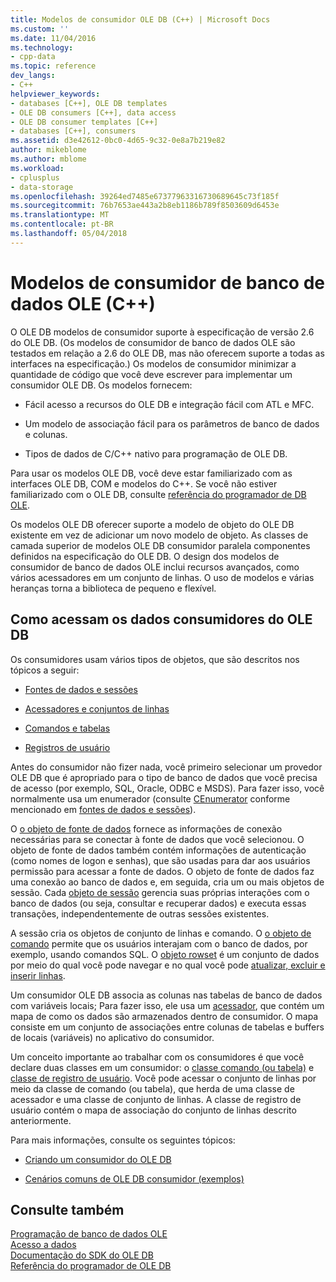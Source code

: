 ```yaml
---
title: Modelos de consumidor OLE DB (C++) | Microsoft Docs
ms.custom: ''
ms.date: 11/04/2016
ms.technology:
- cpp-data
ms.topic: reference
dev_langs:
- C++
helpviewer_keywords:
- databases [C++], OLE DB templates
- OLE DB consumers [C++], data access
- OLE DB consumer templates [C++]
- databases [C++], consumers
ms.assetid: d3e42612-0bc0-4d65-9c32-0e8a7b219e82
author: mikeblome
ms.author: mblome
ms.workload:
- cplusplus
- data-storage
ms.openlocfilehash: 39264ed7485e67377963316730689645c73f185f
ms.sourcegitcommit: 76b7653ae443a2b8eb1186b789f8503609d6453e
ms.translationtype: MT
ms.contentlocale: pt-BR
ms.lasthandoff: 05/04/2018
---
```

# <a name="ole-db-consumer-templates-c"></a>Modelos de consumidor de banco de dados OLE (C++)
O OLE DB modelos de consumidor suporte à especificação de versão 2.6 do OLE DB. (Os modelos de consumidor de banco de dados OLE são testados em relação a 2.6 do OLE DB, mas não oferecem suporte a todas as interfaces na especificação.) Os modelos de consumidor minimizar a quantidade de código que você deve escrever para implementar um consumidor OLE DB. Os modelos fornecem:  
  
-   Fácil acesso a recursos do OLE DB e integração fácil com ATL e MFC.  
  
-   Um modelo de associação fácil para os parâmetros de banco de dados e colunas.  
  
-   Tipos de dados de C/C++ nativo para programação de OLE DB.  
  
 Para usar os modelos OLE DB, você deve estar familiarizado com as interfaces OLE DB, COM e modelos do C++. Se você não estiver familiarizado com o OLE DB, consulte [referência do programador de DB OLE](https://msdn.microsoft.com/en-us/library/ms718124.aspx).  
  
 Os modelos OLE DB oferecer suporte a modelo de objeto do OLE DB existente em vez de adicionar um novo modelo de objeto. As classes de camada superior de modelos OLE DB consumidor paralela componentes definidos na especificação do OLE DB. O design dos modelos de consumidor de banco de dados OLE inclui recursos avançados, como vários acessadores em um conjunto de linhas. O uso de modelos e várias heranças torna a biblioteca de pequeno e flexível.  
  
## <a name="how-ole-db-consumers-access-data"></a>Como acessam os dados consumidores do OLE DB  
 Os consumidores usam vários tipos de objetos, que são descritos nos tópicos a seguir:  
  
-   [Fontes de dados e sessões](../../data/oledb/data-sources-and-sessions.md)  
  
-   [Acessadores e conjuntos de linhas](../../data/oledb/accessors-and-rowsets.md)  
  
-   [Comandos e tabelas](../../data/oledb/commands-and-tables.md)  
  
-   [Registros de usuário](../../data/oledb/user-records.md)  
  
 Antes do consumidor não fizer nada, você primeiro selecionar um provedor OLE DB que é apropriado para o tipo de banco de dados que você precisa de acesso (por exemplo, SQL, Oracle, ODBC e MSDS). Para fazer isso, você normalmente usa um enumerador (consulte [CEnumerator](../../data/oledb/cenumerator-class.md) conforme mencionado em [fontes de dados e sessões](../../data/oledb/data-sources-and-sessions.md)).  
  
 O [o objeto de fonte de dados](../../data/oledb/data-sources-and-sessions.md) fornece as informações de conexão necessárias para se conectar à fonte de dados que você selecionou. O objeto de fonte de dados também contém informações de autenticação (como nomes de logon e senhas), que são usadas para dar aos usuários permissão para acessar a fonte de dados. O objeto de fonte de dados faz uma conexão ao banco de dados e, em seguida, cria um ou mais objetos de sessão. Cada [objeto de sessão](../../data/oledb/data-sources-and-sessions.md) gerencia suas próprias interações com o banco de dados (ou seja, consultar e recuperar dados) e executa essas transações, independentemente de outras sessões existentes.  
  
 A sessão cria os objetos de conjunto de linhas e comando. O [o objeto de comando](../../data/oledb/commands-and-tables.md) permite que os usuários interajam com o banco de dados, por exemplo, usando comandos SQL. O [objeto rowset](../../data/oledb/accessors-and-rowsets.md) é um conjunto de dados por meio do qual você pode navegar e no qual você pode [atualizar, excluir e inserir linhas](../../data/oledb/updating-rowsets.md).  
  
 Um consumidor OLE DB associa as colunas nas tabelas de banco de dados com variáveis locais; Para fazer isso, ele usa um [acessador](../../data/oledb/accessors-and-rowsets.md), que contém um mapa de como os dados são armazenados dentro de consumidor. O mapa consiste em um conjunto de associações entre colunas de tabelas e buffers de locais (variáveis) no aplicativo do consumidor.  
  
 Um conceito importante ao trabalhar com os consumidores é que você declare duas classes em um consumidor: o [classe comando (ou tabela)](../../data/oledb/commands-and-tables.md) e [classe de registro de usuário](../../data/oledb/user-records.md). Você pode acessar o conjunto de linhas por meio da classe de comando (ou tabela), que herda de uma classe de acessador e uma classe de conjunto de linhas. A classe de registro de usuário contém o mapa de associação do conjunto de linhas descrito anteriormente.  
  
 Para mais informações, consulte os seguintes tópicos:  
  
-   [Criando um consumidor do OLE DB](../../data/oledb/creating-an-ole-db-consumer.md)  
  
-   [Cenários comuns de OLE DB consumidor (exemplos)](../../data/oledb/working-with-ole-db-consumer-templates.md)  
  
## <a name="see-also"></a>Consulte também  
 [Programação de banco de dados OLE](../../data/oledb/ole-db-programming.md)   
 [Acesso a dados](../data-access-in-cpp.md)   
 [Documentação do SDK do OLE DB](https://msdn.microsoft.com/en-us/library/ms722784.aspx)   
 [Referência do programador de OLE DB](https://msdn.microsoft.com/en-us/library/ms713643.aspx)